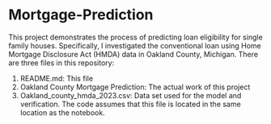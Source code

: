 # Mortgage-Prediction
This project demonstrates the process of predicting loan eligibility for single family houses. Specifically, I investigated the conventional loan using Home Mortgage Disclosure Act (HMDA) data in Oakland County, Michigan.
There are three files in this repository:

1. README.md: This file
2. Oakland County Mortgage Prediction: The actual work of this project
3. Oakland_county_hmda_2023.csv: Data set used for the model and verification. The code assumes that this file is located in the same location as the notebook.
